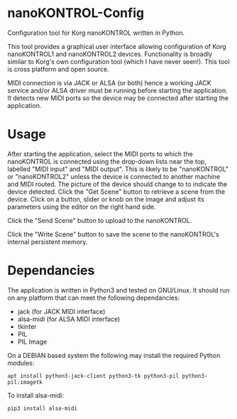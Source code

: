 # nanoKONTROL-Config
Configuration tool for Korg nanoKONTROL written in Python.

This tool provides a graphical user interface allowing configuration of Korg nanoKONTROL1 and nanoKONTROL2 devices. Functionality is broadly similar to Korg's own configuration tool (which I have never seen!). This tool is cross platform and open source.

MIDI connection is via JACK or ALSA (or both) hence a working JACK service and/or ALSA driver must be running before starting the application. It detects new MIDI ports so the device may be connected after starting the application.

# Usage
After starting the application, select the MIDI ports to which the nanoKONTROL is connected using the drop-down lists near the top, labelled "MIDI input" and "MIDI output". This is likely to be "nanoKONTROL" or "nanoKONTROL2" unless the device is connected to another machine and MIDI routed. The picture of the device should change to to indicate the device detected. Click the "Get Scene" button to retrieve a scene from the device. Click on a button, slider or knob on the image and adjust its parameters using the editor on the right hand side.

Click the "Send Scene" button to upload to the nanoKONTROL.

Click the "Write Scene" button to save the scene to the nanoKONTROL's internal persistent memory.

# Dependancies

The application is written in Python3 and tested on GNU/Linux. It should run on any platform that can meet the following dependancies:

- jack (for JACK MIDI interface)
- alsa-midi (for ALSA MIDI interface)
- tkinter
- PIL
- PIL Image

On a DEBIAN based system the following may install the required Python modules:

`apt install python3-jack-client python3-tk python3-pil python3-pil.imagetk`

To install alsa-midi:

`pip3 install alsa-midi`
